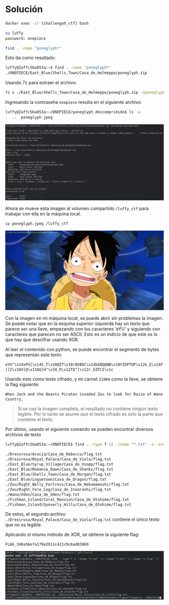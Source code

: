 # Solución

```bash
docker exec -it {challengeX_ctf} bash
```

```bash
su luffy
password: onepiece
```


```bash
find . -name "poneglyph*"
```

Esto da como resultado:

```bash
luffy@2affc5ba053a:~$ find . -name "poneglyph*"
./ONEPIECE/East_Blue/Shells_Town/Casa_de_Helmeppo/poneglyph.zip
```

Usando 7z para extraer el archivo:
```bash
7z x ./East_Blue/Shells_Town/Casa_de_Helmeppo/poneglyph.zip -oponeglyph_descomprimido
```

Ingresando la contraseña `onepiece` resulta en el siguiente archivo:

```bash
luffy@2affc5ba053a:~/ONEPIECE/poneglyph_descomprimido$ ls -a
.  ..  poneglyph.jpeg
```

![Screenshot](https://github.com/markalbrand56/Cifrados-Proyecto-1/blob/main/media/luffy_1.png)

Ahora se mueve esta imagen al volumen compartido `/luffy_ctf` para trabajar con ella en la máquina local.

```bash
cp poneglyph.jpeg /luffy_ctf
```

![poneglyph.jpeg](https://github.com/markalbrand56/Cifrados-Proyecto-1/blob/main/challenges_volumes/luffy_ctf/poneglyph.jpeg)

Con la imagen en mi máquina local, se puede abrir sin problemas la imagen. Se puede notar que en la esquina superior
izquierda hay un texto que parece ser una llave, empezando con los caracteres 'eYU' y siguiendo con caracteres que parecen 
no ser ASCII. Esto es un indicio de que este es lo que hay que descifrar usando XOR. 

Al leer el contenido con python, se puede encontrar el segmento de bytes que representan este texto.

```text
eYU^\x14xPS[\x14S_T\x10@ZT\x10rQSBDC\x14bXBQ@WB\x10YZDPTUP\x12k_E\x14F^\x10\\[]Z\x10V[@\x11bQ]H^\x10_R\x12fQ^[\x12r_EZFCI\x1c
```

Usando esto como texto cifrado, y mi carnet `21004` como la llave, se obtiene la flag siguiente:

```text
When Jack and the Beasts Pirates invaded Zou to look for Raizo of Wano Country,
```

> Si se usa la imagen completa, el resultado no contiene ningún texto legible. Por lo tanto se asume
> que el texto cifrado es solo la parte que contiene el texto.

Por último, usando el siguiente comando se pueden encontrar diversos archivos de texto

```bash
luffy@2affc5ba053a:~/ONEPIECE$ find . -type f \( -iname "*.txt" -o -iname "*.enc" -o -iname "*.flag" \)
```

```text
./Dressrosa/Acacia/Casa_de_Rebecca/flag.txt
./Dressrosa/Royal_Palace/Casa_de_Viola/flag.txt
./East_Blue/Syrup_Village/Casa_de_Usopp/flag.txt
./East_Blue/Romance_Dawn/Casa_de_Shanks/flag.txt
./East_Blue/Shells_Town/Casa_de_Morgan/flag.txt
./East_Blue/Loguetown/Casa_de_Dragon/flag.txt
./Zou/Right_Belly_Fortress/Casa_de_Nekomamushi/flag.txt
./Zou/Right_Fore_Leg/Casa_de_Inuarashi/flag.txt
./Wano/Udon/Casa_de_Oden/flag.txt
./Fishman_Island/Coral_Mansion/Casa_de_Otohime/flag.txt
./Fishman_Island/Gyoverly_Hills/Casa_de_Otohime/flag.txt
```

De estos, el segundo archivo `./Dressrosa/Royal_Palace/Casa_de_Viola/flag.txt` contiene el único texto que no es legible.

Aplicando el mismo método de XOR, se obtiene la siguiente flag:

```text
FLAG_348a56efa179e2911c421c9c6ad83869
```

![Screenshot](https://github.com/markalbrand56/Cifrados-Proyecto-1/blob/main/media/luffy_2.png)
